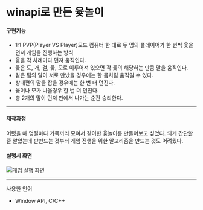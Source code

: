 <h1>winapi로 만든 윷놀이</h1>

<div>
  <h4>구현기능</h4>
  <p>
    <ul>
      <li>1:1 PVP(Player VS Player)모드 컴퓨터 한 대로 두 명의 플레이어가 한 번씩 윷을 던져 게임을 진행하는 방식</li>
      <li>윷을 각 차례마다 던져 움직인다.</li>
      <li>윷은 도, 개, 걸, 윷, 모로 이루어져 있으면 각 윷의 해당하는 만큼 말을 움직인다.</li>
      <li>같은 팀의 말이 서로 만났을 경우에는 한 몸처럼 움직일 수 있다.</li>
      <li>상대편의 말을 잡을 경우에는 한 번 더 던진다.</li>
      <li>윷이나 모가 나올경우 한 번 더 던진다.</li>
      <li>총 2개의 말이 먼저 판에서 나가는 순간 승리한다.</li>
    </ul>
  </p>
</div><hr>
<div>
  <h4>제작과정</h4>
  <p>
  어렸을 때 명절마다 가족끼리 모여서 같이한 윷놀이를 만들어보고 싶었다.
  되게 간단할 줄 알았는데 판만드는 것부터 게임 진행을 위한 알고리즘을 만드는 것도 어려웠다.
  </p>
</div>
<div>
  <h4>실행시 화면</h4>
  <img alt="게임 실행 화면" src="https://github.com/user-attachments/assets/ce459552-476e-4de5-ba51-67bd909245b5">
</div><hr>
<div>
  <p>사용한 언어</p>
  <ul>
    <li>Window API, C/C++</li>
  </ul>
</div>

